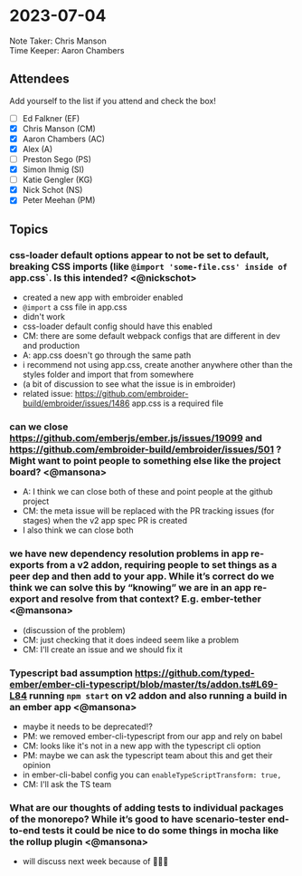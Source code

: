 # 2023-07-04

Note Taker: Chris Manson  
Time Keeper: Aaron Chambers

## Attendees

Add yourself to the list if you attend and check the box!

- [ ] Ed Falkner (EF)
- [x] Chris Manson (CM)
- [x] Aaron Chambers (AC)
- [x] Alex (A)
- [ ] Preston Sego (PS)
- [x] Simon Ihmig (SI)
- [ ] Katie Gengler (KG)
- [x] Nick Schot (NS)
- [x] Peter Meehan (PM)

## Topics

<!-- If you would like to add a topic to the agenda please add a suggestion to the PR using the following format: -->
<!-- ### Your topic (INITIALS, expected duration in minutes) -->

### css-loader default options appear to not be set to default, breaking CSS imports (like `@import 'some-file.css' inside of `app.css`. Is this intended? <@nickschot>

- created a new app with embroider enabled
- `@import` a css file in app.css
- didn't work
- css-loader default config should have this enabled
- CM: there are some default webpack configs that are different in dev and production
- A: app.css doesn't go through the same path
- i recommend not using app.css, create another anywhere other than the styles folder and import that from somewhere
- (a bit of discussion to see what the issue is in embroider)
- related issue: https://github.com/embroider-build/embroider/issues/1486 app.css is a required file


### can we close https://github.com/emberjs/ember.js/issues/19099 and https://github.com/embroider-build/embroider/issues/501 ? Might want to point people to something else like the project board? <@mansona>

- A: I think we can close both of these and point people at the github project
- CM: the meta issue will be replaced with the PR tracking issues (for stages) when the v2 app spec PR is created 
- I also think we can close both

### we have new dependency resolution problems in app re-exports from a v2 addon, requiring people to set things as a peer dep and then add to your app. While it’s correct do we think we can solve this by “knowing” we are in an app re-export and resolve from that context? E.g. ember-tether <@mansona>

- (discussion of the problem)
- CM: just checking that it does indeed seem like a problem
- CM: I'll create an issue and we should fix it 

### Typescript bad assumption https://github.com/typed-ember/ember-cli-typescript/blob/master/ts/addon.ts#L69-L84 running `npm start` on v2 addon and also running a build in an ember app <@mansona>

- maybe it needs to be deprecated!?
- PM: we removed ember-cli-typescript from our app and rely on babel 
- CM: looks like it's not in a new app with the typescript cli option
- PM: maybe we can ask the typescript team about this and get their opinion
- in ember-cli-babel config you can `enableTypeScriptTransform: true,` 
- CM: I'll ask the TS team


### What are our thoughts of adding tests to individual packages of the monorepo? While it’s good to have scenario-tester end-to-end tests it could be nice to do some things in mocha like the rollup plugin <@mansona>

- will discuss next week because of 🎉🇺🇸


